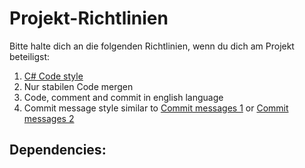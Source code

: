 # Projekt-Richtlinien
Bitte halte dich an die folgenden Richtlinien, wenn du dich am Projekt beteiligst:
1. [C# Code style](https://learn.microsoft.com/en-us/dotnet/csharp/fundamentals/coding-style/coding-conventions)
2. Nur stabilen Code mergen
3. Code, comment and commit in english language
4. Commit message style similar to [Commit messages 1](https://gist.github.com/robertpainsi/b632364184e70900af4ab688decf6f53) or [Commit messages 2](https://cbea.ms/git-commit/)

## Dependencies:



